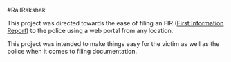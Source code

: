 #RailRakshak

This project was directed towards the ease of filing an FIR ([First Information Report](https://en.wikipedia.org/wiki/First_information_report "FIR")) to the police using a web portal from any location.

This project was intended to make things easy for the victim as well as the police when it comes to filing documentation.
